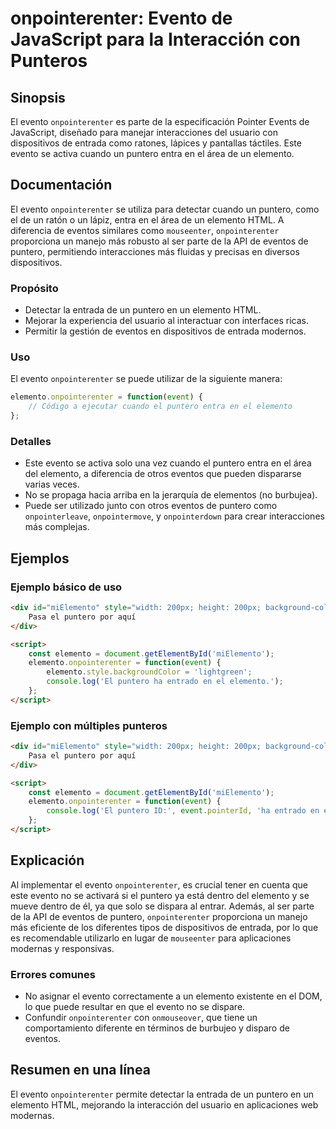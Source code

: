 <!--
Meta Description: # onpointerenter: Evento de JavaScript para la Interacción con Punteros ## Sinopsis El evento `onpointerenter` es parte de la especificación Pointer E...
Meta Keywords: elemento, puntero, onpointerenter, evento, eventos
-->

# onpointerenter: Evento de JavaScript para la Interacción con Punteros

## Sinopsis
El evento `onpointerenter` es parte de la especificación Pointer Events de JavaScript, diseñado para manejar interacciones del usuario con dispositivos de entrada como ratones, lápices y pantallas táctiles. Este evento se activa cuando un puntero entra en el área de un elemento.

## Documentación
El evento `onpointerenter` se utiliza para detectar cuando un puntero, como el de un ratón o un lápiz, entra en el área de un elemento HTML. A diferencia de eventos similares como `mouseenter`, `onpointerenter` proporciona un manejo más robusto al ser parte de la API de eventos de puntero, permitiendo interacciones más fluidas y precisas en diversos dispositivos.

### Propósito
- Detectar la entrada de un puntero en un elemento HTML.
- Mejorar la experiencia del usuario al interactuar con interfaces ricas.
- Permitir la gestión de eventos en dispositivos de entrada modernos.

### Uso
El evento `onpointerenter` se puede utilizar de la siguiente manera:

```javascript
elemento.onpointerenter = function(event) {
    // Código a ejecutar cuando el puntero entra en el elemento
};
```

### Detalles
- Este evento se activa solo una vez cuando el puntero entra en el área del elemento, a diferencia de otros eventos que pueden dispararse varias veces.
- No se propaga hacia arriba en la jerarquía de elementos (no burbujea).
- Puede ser utilizado junto con otros eventos de puntero como `onpointerleave`, `onpointermove`, y `onpointerdown` para crear interacciones más complejas.

## Ejemplos

### Ejemplo básico de uso
```html
<div id="miElemento" style="width: 200px; height: 200px; background-color: lightblue;">
    Pasa el puntero por aquí
</div>

<script>
    const elemento = document.getElementById('miElemento');
    elemento.onpointerenter = function(event) {
        elemento.style.backgroundColor = 'lightgreen';
        console.log('El puntero ha entrado en el elemento.');
    };
</script>
```

### Ejemplo con múltiples punteros
```html
<div id="miElemento" style="width: 200px; height: 200px; background-color: lightblue;">
    Pasa el puntero por aquí
</div>

<script>
    const elemento = document.getElementById('miElemento');
    elemento.onpointerenter = function(event) {
        console.log('El puntero ID:', event.pointerId, 'ha entrado en el elemento.');
    };
</script>
```

## Explicación
Al implementar el evento `onpointerenter`, es crucial tener en cuenta que este evento no se activará si el puntero ya está dentro del elemento y se mueve dentro de él, ya que solo se dispara al entrar. Además, al ser parte de la API de eventos de puntero, `onpointerenter` proporciona un manejo más eficiente de los diferentes tipos de dispositivos de entrada, por lo que es recomendable utilizarlo en lugar de `mouseenter` para aplicaciones modernas y responsivas.

### Errores comunes
- No asignar el evento correctamente a un elemento existente en el DOM, lo que puede resultar en que el evento no se dispare.
- Confundir `onpointerenter` con `onmouseover`, que tiene un comportamiento diferente en términos de burbujeo y disparo de eventos.

## Resumen en una línea
El evento `onpointerenter` permite detectar la entrada de un puntero en un elemento HTML, mejorando la interacción del usuario en aplicaciones web modernas.